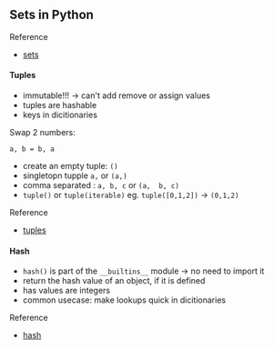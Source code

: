 ## Sets in Python

Reference
- [sets](https://www.programiz.com/python-programming/set)


#### Tuples
- immutable!!! -> can't add remove or assign values
- tuples are hashable
- keys in dicitionaries

Swap 2 numbers:
```
a, b = b, a
```
- create an empty tuple: ```()```
- singletopn tupple ```a,``` or ```(a,)```
- comma separated : ```a, b, c``` or ```(a,  b, c)```
- ```tuple()``` or ```tuple(iterable)``` eg. ```tuple([0,1,2])``` -> ```(0,1,2)```

Reference
- [tuples](https://docs.python.org/3/library/stdtypes.html?#tuple)

#### Hash
- ```hash()``` is part of the ```__builtins__``` module -> no need to import it
- return the hash value of an object, if it is defined
- has values are integers
- common usecase: make lookups quick in dicitionaries

Reference
- [hash](https://docs.python.org/3/library/functions.html#hash)
